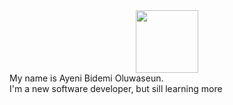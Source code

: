 <div id="header" align="center">
  <img src="https://media.giphy.com/media/M9gbBd9nbDrOTu1Mqx/giphy.gif" width="100"/>
</div>
<div>My name is Ayeni Bidemi Oluwaseun.</div> 
<div>I'm a new software developer, but sill learning more</div>
